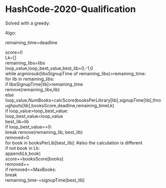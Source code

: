# HashCode-2020-Qualification
Solved with a greedy:

Algo:

remaining_time=deadline

score=0 <br/>
Lk=[]<br/>
remaining_libs=libs<br/>
loop_value,loop_best_value,best_lib=0,-1,0<br/>
while argminsub(libsSignupTime of remaining_libs)>remaining_time:<br/>
		for lib in remaining_libs:<br/>
		if libsSignupTime[lib]>remaining_time<br/>
			remove(remaining_libs,lib)<br/>
		else <br/>
			loop_value,NumBooks=calcScore(booksPerLibrary[lib],signupTime[lib],throughputs[lib],booksScore,deadline,remaining_timeLk) <br/>
			if loop_value>loop_best_value:  <br/>
				loop_best_value=loop_value <br/>
				best_lib=lib <br/>
	if loop_best_value==0:<br/>
		break
	remove(remaining_lib, best_lib)<br/>
            removed=0 <br/>
	for book in booksPerLib[best_lib]:  #also the calculation is different <br/>
		if not book in Lk:  <br/>
			append(Lk,book)<br/>
			score+=booksScore[books]<br/>
			removed++ <br/>
		if removed==MaxBooks:<br/>
			break<br/>
	remaining_time-=signupTime[best_lib] <br/>


